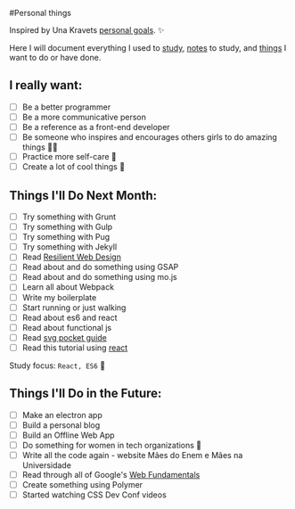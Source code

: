 #Personal things

Inspired by Una Kravets [personal goals](http://una.im/personal-goals-guide). :sparkles:

Here I will document everything I used to [study](/links), [notes](/notes) to study, and [things](/tasks) I want to do or have done.

## I really want:

- [ ] Be a better programmer
- [ ] Be a more communicative person
- [ ] Be a reference as a front-end developer
- [ ] Be someone who inspires and encourages others girls to do amazing things :sparkling_heart::sparkles:
- [ ] Practice more self-care :tulip:
- [ ] Create a lot of cool things :whale:

## Things I'll Do Next Month:

- [ ] Try something with Grunt
- [ ] Try something with Gulp
- [ ] Try something with Pug
- [ ] Try something with Jekyll
- [ ] Read [Resilient Web Design](https://resilientwebdesign.com/)
- [ ] Read about and do something using GSAP
- [ ] Read about and do something using mo.js
- [ ] Learn all about Webpack
- [ ] Write my boilerplate
- [ ] Start running or just walking
- [ ] Read about es6 and react
- [ ] Read about functional js
- [ ] Read [svg pocket guide](http://svgpocketguide.com/book/)
- [ ] Read this tutorial using [react](http://codepen.io/anuragasaurus/post/react-basics-making-a-markdown-parser)

Study focus: <code>React, ES6</code> :rocket:

## Things I'll Do in the Future:

- [ ] Make an electron app
- [ ] Build a personal blog
- [ ] Build an Offline Web App
- [ ] Do something for women in tech organizations :sunflower:
- [ ] Write all the code again - website Mães do Enem e Mães na Universidade
- [ ] Read through all of Google's [Web Fundamentals](https://developers.google.com/web/fundamentals/)
- [ ] Create something using Polymer
- [ ] Started watching CSS Dev Conf videos
